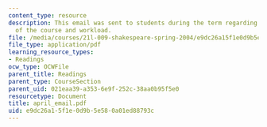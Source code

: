 ```yaml
---
content_type: resource
description: This email was sent to students during the term regarding the status
  of the course and workload.
file: /media/courses/21l-009-shakespeare-spring-2004/e9dc26a15f1e0d9b5e580a01ed88793c_april_email.pdf
file_type: application/pdf
learning_resource_types:
- Readings
ocw_type: OCWFile
parent_title: Readings
parent_type: CourseSection
parent_uid: 021eaa39-a353-6e9f-252c-38aa0b95f5e0
resourcetype: Document
title: april_email.pdf
uid: e9dc26a1-5f1e-0d9b-5e58-0a01ed88793c
---
```

